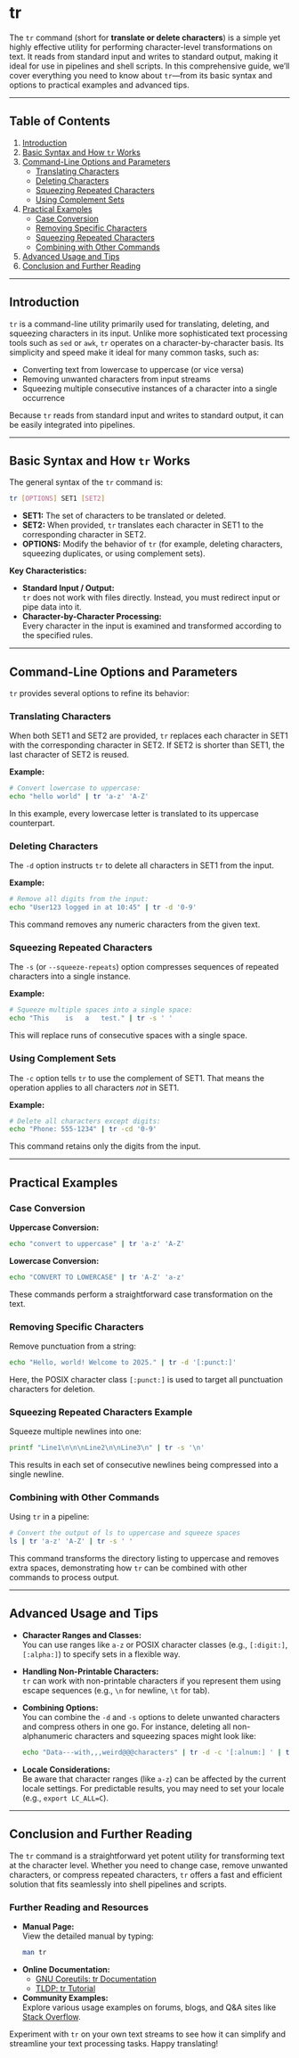 # tr

The `tr` command (short for **translate or delete characters**) is a simple yet highly effective utility for performing character-level transformations on text. It reads from standard input and writes to standard output, making it ideal for use in pipelines and shell scripts. In this comprehensive guide, we’ll cover everything you need to know about `tr`—from its basic syntax and options to practical examples and advanced tips.

---

## Table of Contents

1. [Introduction](#introduction)
2. [Basic Syntax and How `tr` Works](#basic-syntax-and-how-tr-works)
3. [Command-Line Options and Parameters](#command-line-options-and-parameters)
    - [Translating Characters](#translating-characters)
    - [Deleting Characters](#deleting-characters)
    - [Squeezing Repeated Characters](#squeezing-repeated-characters)
    - [Using Complement Sets](#using-complement-sets)
4. [Practical Examples](#practical-examples)
    - [Case Conversion](#case-conversion)
    - [Removing Specific Characters](#removing-specific-characters)
    - [Squeezing Repeated Characters](#squeezing-repeated-characters-example)
    - [Combining with Other Commands](#combining-with-other-commands)
5. [Advanced Usage and Tips](#advanced-usage-and-tips)
6. [Conclusion and Further Reading](#conclusion-and-further-reading)

---

## Introduction

`tr` is a command-line utility primarily used for translating, deleting, and squeezing characters in its input. Unlike more sophisticated text processing tools such as `sed` or `awk`, `tr` operates on a character-by-character basis. Its simplicity and speed make it ideal for many common tasks, such as:

- Converting text from lowercase to uppercase (or vice versa)
- Removing unwanted characters from input streams
- Squeezing multiple consecutive instances of a character into a single occurrence

Because `tr` reads from standard input and writes to standard output, it can be easily integrated into pipelines.

---

## Basic Syntax and How `tr` Works

The general syntax of the `tr` command is:

```bash
tr [OPTIONS] SET1 [SET2]
```

- **SET1:** The set of characters to be translated or deleted.
- **SET2:** When provided, `tr` translates each character in SET1 to the corresponding character in SET2.
- **OPTIONS:** Modify the behavior of `tr` (for example, deleting characters, squeezing duplicates, or using complement sets).

**Key Characteristics:**

- **Standard Input / Output:**  
  `tr` does not work with files directly. Instead, you must redirect input or pipe data into it.
- **Character-by-Character Processing:**  
  Every character in the input is examined and transformed according to the specified rules.

---

## Command-Line Options and Parameters

`tr` provides several options to refine its behavior:

### Translating Characters

When both SET1 and SET2 are provided, `tr` replaces each character in SET1 with the corresponding character in SET2. If SET2 is shorter than SET1, the last character of SET2 is reused.

**Example:**

```bash
# Convert lowercase to uppercase:
echo "hello world" | tr 'a-z' 'A-Z'
```

In this example, every lowercase letter is translated to its uppercase counterpart.

### Deleting Characters

The `-d` option instructs `tr` to delete all characters in SET1 from the input.

**Example:**

```bash
# Remove all digits from the input:
echo "User123 logged in at 10:45" | tr -d '0-9'
```

This command removes any numeric characters from the given text.

### Squeezing Repeated Characters

The `-s` (or `--squeeze-repeats`) option compresses sequences of repeated characters into a single instance.

**Example:**

```bash
# Squeeze multiple spaces into a single space:
echo "This    is   a   test." | tr -s ' '
```

This will replace runs of consecutive spaces with a single space.

### Using Complement Sets

The `-c` option tells `tr` to use the complement of SET1. That means the operation applies to all characters *not* in SET1.

**Example:**

```bash
# Delete all characters except digits:
echo "Phone: 555-1234" | tr -cd '0-9'
```

This command retains only the digits from the input.

---

## Practical Examples

### Case Conversion

**Uppercase Conversion:**

```bash
echo "convert to uppercase" | tr 'a-z' 'A-Z'
```

**Lowercase Conversion:**

```bash
echo "CONVERT TO LOWERCASE" | tr 'A-Z' 'a-z'
```

These commands perform a straightforward case transformation on the text.

### Removing Specific Characters

Remove punctuation from a string:

```bash
echo "Hello, world! Welcome to 2025." | tr -d '[:punct:]'
```

Here, the POSIX character class `[:punct:]` is used to target all punctuation characters for deletion.

### Squeezing Repeated Characters Example

Squeeze multiple newlines into one:

```bash
printf "Line1\n\n\nLine2\n\nLine3\n" | tr -s '\n'
```

This results in each set of consecutive newlines being compressed into a single newline.

### Combining with Other Commands

Using `tr` in a pipeline:

```bash
# Convert the output of ls to uppercase and squeeze spaces
ls | tr 'a-z' 'A-Z' | tr -s ' '
```

This command transforms the directory listing to uppercase and removes extra spaces, demonstrating how `tr` can be combined with other commands to process output.

---

## Advanced Usage and Tips

- **Character Ranges and Classes:**  
  You can use ranges like `a-z` or POSIX character classes (e.g., `[:digit:]`, `[:alpha:]`) to specify sets in a flexible way.

- **Handling Non-Printable Characters:**  
  `tr` can work with non-printable characters if you represent them using escape sequences (e.g., `\n` for newline, `\t` for tab).

- **Combining Options:**  
  You can combine the `-d` and `-s` options to delete unwanted characters and compress others in one go. For instance, deleting all non-alphanumeric characters and squeezing spaces might look like:

  ```bash
  echo "Data---with,,,weird@@@characters" | tr -d -c '[:alnum:] ' | tr -s ' '
  ```

- **Locale Considerations:**  
  Be aware that character ranges (like `a-z`) can be affected by the current locale settings. For predictable results, you may need to set your locale (e.g., `export LC_ALL=C`).

---

## Conclusion and Further Reading

The `tr` command is a straightforward yet potent utility for transforming text at the character level. Whether you need to change case, remove unwanted characters, or compress repeated characters, `tr` offers a fast and efficient solution that fits seamlessly into shell pipelines and scripts.

### Further Reading and Resources

- **Manual Page:**  
  View the detailed manual by typing:
  ```bash
  man tr
  ```
- **Online Documentation:**
    - [GNU Coreutils: tr Documentation](https://www.gnu.org/software/coreutils/tr)
    - [TLDP: tr Tutorial](https://tldp.org/LDP/abs/html/textproc.html#TRCOMMAND)
- **Community Examples:**  
  Explore various usage examples on forums, blogs, and Q&A sites like [Stack Overflow](https://stackoverflow.com/questions/tagged/tr).

Experiment with `tr` on your own text streams to see how it can simplify and streamline your text processing tasks. Happy translating!
